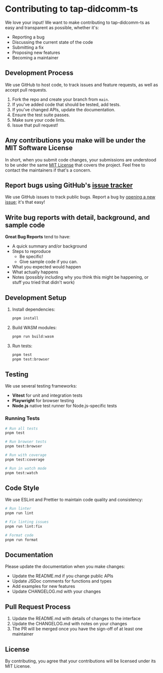 # Contributing to tap-didcomm-ts

We love your input! We want to make contributing to tap-didcomm-ts as easy and transparent as possible, whether it's:

- Reporting a bug
- Discussing the current state of the code
- Submitting a fix
- Proposing new features
- Becoming a maintainer

## Development Process

We use GitHub to host code, to track issues and feature requests, as well as accept pull requests.

1. Fork the repo and create your branch from `main`.
2. If you've added code that should be tested, add tests.
3. If you've changed APIs, update the documentation.
4. Ensure the test suite passes.
5. Make sure your code lints.
6. Issue that pull request!

## Any contributions you make will be under the MIT Software License

In short, when you submit code changes, your submissions are understood to be under the same [MIT License](http://choosealicense.com/licenses/mit/) that covers the project. Feel free to contact the maintainers if that's a concern.

## Report bugs using GitHub's [issue tracker](https://github.com/notabene/tap-didcomm/issues)

We use GitHub issues to track public bugs. Report a bug by [opening a new issue](https://github.com/notabene/tap-didcomm/issues/new); it's that easy!

## Write bug reports with detail, background, and sample code

**Great Bug Reports** tend to have:

- A quick summary and/or background
- Steps to reproduce
  - Be specific!
  - Give sample code if you can.
- What you expected would happen
- What actually happens
- Notes (possibly including why you think this might be happening, or stuff you tried that didn't work)

## Development Setup

1. Install dependencies:
   ```bash
   pnpm install
   ```

2. Build WASM modules:
   ```bash
   pnpm run build:wasm
   ```

3. Run tests:
   ```bash
   pnpm test
   pnpm test:browser
   ```

## Testing

We use several testing frameworks:

- **Vitest** for unit and integration tests
- **Playwright** for browser testing
- **Node.js** native test runner for Node.js-specific tests

### Running Tests

```bash
# Run all tests
pnpm test

# Run browser tests
pnpm test:browser

# Run with coverage
pnpm test:coverage

# Run in watch mode
pnpm test:watch
```

## Code Style

We use ESLint and Prettier to maintain code quality and consistency:

```bash
# Run linter
pnpm run lint

# Fix linting issues
pnpm run lint:fix

# Format code
pnpm run format
```

## Documentation

Please update the documentation when you make changes:

- Update the README.md if you change public APIs
- Update JSDoc comments for functions and types
- Add examples for new features
- Update CHANGELOG.md with your changes

## Pull Request Process

1. Update the README.md with details of changes to the interface
2. Update the CHANGELOG.md with notes on your changes
3. The PR will be merged once you have the sign-off of at least one maintainer

## License

By contributing, you agree that your contributions will be licensed under its MIT License. 